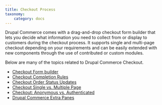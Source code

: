 ```yaml
---
title: Checkout Process
taxonomy:
    category: docs
---
```


Drupal Commerce comes with a drag-and-drop checkout form builder that lets you decide what information you need to collect from or display to customers during the checkout process.  It supports single and multi-page checkout depending on your requirements and can be easily extended with new components through the use of contributed or custom modules.

Below are many of the topics related to Drupal Commerce Checkout.

<ul>
	


<li><a href="https://docs.drupalcommerce.org/commerce1/user-guide/checkout-process/checkout-form-builder">Checkout Form builder</a></li>
<li><a href="https://docs.drupalcommerce.org/commerce1/user-guide/checkout-process/checkout-completion-rules">Checkout Completion Rules</a></li>
<li><a href="https://docs.drupalcommerce.org/commerce1/user-guide/checkout-process/checkout-order-status-updates">Checkout Order Status Updates</a></li>
<li><a href="https://docs.drupalcommerce.org/commerce1/user-guide/checkout-process/checkout-single-vs-multiple-page">Checkout Single vs. Multiple Page</a></li>
<li><a href="https://docs.drupalcommerce.org/commerce1/user-guide/checkout-process/checkout-anonymous-vs-authenticated">Checkout: Anonymous vs. Authenticated</a></li>
<li><a href="https://docs.drupalcommerce.org/commerce1/user-guide/checkout-process/drupal-commerce-extra-panes">Drupal Commerce Extra Panes</a></li>


</ul>

